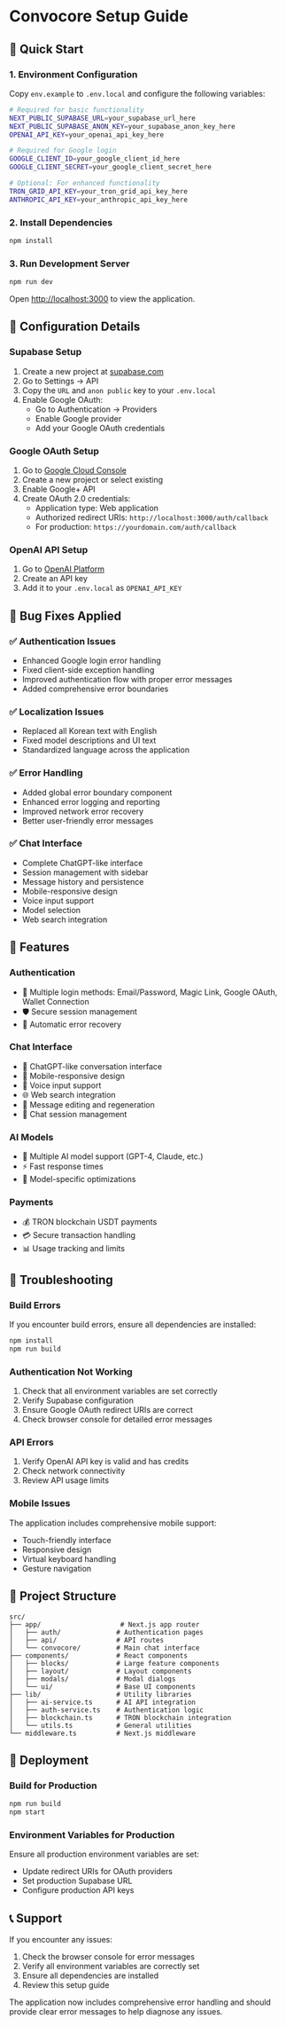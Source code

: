 # Convocore Setup Guide

## 🚀 Quick Start

### 1. Environment Configuration

Copy `env.example` to `.env.local` and configure the following variables:

```bash
# Required for basic functionality
NEXT_PUBLIC_SUPABASE_URL=your_supabase_url_here
NEXT_PUBLIC_SUPABASE_ANON_KEY=your_supabase_anon_key_here
OPENAI_API_KEY=your_openai_api_key_here

# Required for Google login
GOOGLE_CLIENT_ID=your_google_client_id_here
GOOGLE_CLIENT_SECRET=your_google_client_secret_here

# Optional: For enhanced functionality
TRON_GRID_API_KEY=your_tron_grid_api_key_here
ANTHROPIC_API_KEY=your_anthropic_api_key_here
```

### 2. Install Dependencies

```bash
npm install
```

### 3. Run Development Server

```bash
npm run dev
```

Open [http://localhost:3000](http://localhost:3000) to view the application.

## 🔧 Configuration Details

### Supabase Setup

1. Create a new project at [supabase.com](https://supabase.com)
2. Go to Settings → API
3. Copy the `URL` and `anon public` key to your `.env.local`
4. Enable Google OAuth:
   - Go to Authentication → Providers
   - Enable Google provider
   - Add your Google OAuth credentials

### Google OAuth Setup

1. Go to [Google Cloud Console](https://console.cloud.google.com)
2. Create a new project or select existing
3. Enable Google+ API
4. Create OAuth 2.0 credentials:
   - Application type: Web application
   - Authorized redirect URIs: `http://localhost:3000/auth/callback`
   - For production: `https://yourdomain.com/auth/callback`

### OpenAI API Setup

1. Go to [OpenAI Platform](https://platform.openai.com)
2. Create an API key
3. Add it to your `.env.local` as `OPENAI_API_KEY`

## 🐛 Bug Fixes Applied

### ✅ Authentication Issues
- Enhanced Google login error handling
- Fixed client-side exception handling
- Improved authentication flow with proper error messages
- Added comprehensive error boundaries

### ✅ Localization Issues
- Replaced all Korean text with English
- Fixed model descriptions and UI text
- Standardized language across the application

### ✅ Error Handling
- Added global error boundary component
- Enhanced error logging and reporting
- Improved network error recovery
- Better user-friendly error messages

### ✅ Chat Interface
- Complete ChatGPT-like interface
- Session management with sidebar
- Message history and persistence
- Mobile-responsive design
- Voice input support
- Model selection
- Web search integration

## 🎯 Features

### Authentication
- 🔐 Multiple login methods: Email/Password, Magic Link, Google OAuth, Wallet Connection
- 🛡️ Secure session management
- 🔄 Automatic error recovery

### Chat Interface
- 💬 ChatGPT-like conversation interface
- 📱 Mobile-responsive design
- 🎤 Voice input support
- 🌐 Web search integration
- 📝 Message editing and regeneration
- 📂 Chat session management

### AI Models
- 🤖 Multiple AI model support (GPT-4, Claude, etc.)
- ⚡ Fast response times
- 🎯 Model-specific optimizations

### Payments
- 💰 TRON blockchain USDT payments
- 💳 Secure transaction handling
- 📊 Usage tracking and limits

## 🚨 Troubleshooting

### Build Errors
If you encounter build errors, ensure all dependencies are installed:
```bash
npm install
npm run build
```

### Authentication Not Working
1. Check that all environment variables are set correctly
2. Verify Supabase configuration
3. Ensure Google OAuth redirect URIs are correct
4. Check browser console for detailed error messages

### API Errors
1. Verify OpenAI API key is valid and has credits
2. Check network connectivity
3. Review API usage limits

### Mobile Issues
The application includes comprehensive mobile support:
- Touch-friendly interface
- Responsive design
- Virtual keyboard handling
- Gesture navigation

## 📁 Project Structure

```
src/
├── app/                    # Next.js app router
│   ├── auth/              # Authentication pages
│   ├── api/               # API routes
│   └── convocore/         # Main chat interface
├── components/            # React components
│   ├── blocks/            # Large feature components
│   ├── layout/            # Layout components
│   ├── modals/            # Modal dialogs
│   └── ui/                # Base UI components
├── lib/                   # Utility libraries
│   ├── ai-service.ts      # AI API integration
│   ├── auth-service.ts    # Authentication logic
│   ├── blockchain.ts      # TRON blockchain integration
│   └── utils.ts           # General utilities
└── middleware.ts          # Next.js middleware
```

## 🚀 Deployment

### Build for Production
```bash
npm run build
npm start
```

### Environment Variables for Production
Ensure all production environment variables are set:
- Update redirect URIs for OAuth providers
- Set production Supabase URL
- Configure production API keys

## 📞 Support

If you encounter any issues:
1. Check the browser console for error messages
2. Verify all environment variables are correctly set
3. Ensure all dependencies are installed
4. Review this setup guide

The application now includes comprehensive error handling and should provide clear error messages to help diagnose any issues. 